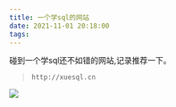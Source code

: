 ```yaml
---
title: 一个学sql的网站
date: 2021-11-01 20:18:00
tags:
---
```


碰到一个学sql还不如错的网站,记录推荐一下。

> `http://xuesql.cn`


![](/img/newimg/008i3skNgy1gvzwy50oq4j30u70u0k0n.jpg)